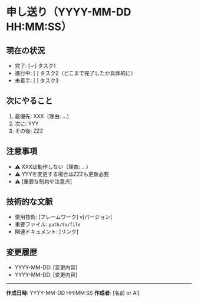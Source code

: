 # 申し送り（YYYY-MM-DD HH:MM:SS）

## 現在の状況
- 完了: [✓] タスク1
- 進行中: [ ] タスク2（どこまで完了したか具体的に）
- 未着手: [ ] タスク3

## 次にやること
1. 最優先: XXX（理由: ...）
2. 次に: YYY
3. その後: ZZZ

## 注意事項
- ⚠️ XXXは動作しない（理由: ...）
- ⚠️ YYYを変更する場合はZZZも更新必要
- ⚠️ [重要な制約や注意点]

## 技術的な文脈
- 使用技術: [フレームワーク] v[バージョン]
- 重要ファイル: `path/to/file`
- 関連ドキュメント: [リンク]

## 変更履歴
- YYYY-MM-DD: [変更内容]
- YYYY-MM-DD: [変更内容]

---

**作成日時**: YYYY-MM-DD HH:MM:SS
**作成者**: [名前 or AI]
